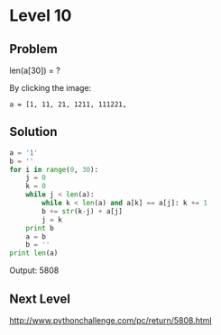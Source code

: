 # Level 10

## Problem


len(a[30]) = ?

By clicking the image:

```
a = [1, 11, 21, 1211, 111221, 
```

## Solution

```python
a = '1'
b = ''
for i in range(0, 30):
    j = 0
    k = 0
    while j < len(a):
        while k < len(a) and a[k] == a[j]: k += 1
        b += str(k-j) + a[j]
        j = k
    print b
    a = b
    b = ''
print len(a)
```

Output: 5808

## Next Level

http://www.pythonchallenge.com/pc/return/5808.html